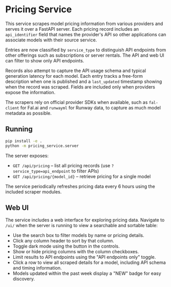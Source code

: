 # Pricing Service

This service scrapes model pricing information from various providers and serves it over a FastAPI server. Each pricing record includes an `api_identifier` field that names the provider's API so other applications can associate models with their source service.

Entries are now classified by `service_type` to distinguish API endpoints from other offerings such as subscriptions or server rentals. The API and web UI can filter to show only API endpoints.

Records also attempt to capture the API usage schema and typical generation latency for each model. Each entry tracks a free-form description when one is published and a `last_updated` timestamp showing when the record was scraped. Fields are included only when providers expose the information.

The scrapers rely on official provider SDKs when available, such as `fal-client` for Fal.ai and `runwayml` for Runway data, to capture as much model metadata as possible.

## Running

```bash
pip install -e .
python -m pricing_service.server
```

The server exposes:
- `GET /api/pricing` – list all pricing records (use `?service_type=api_endpoint` to filter APIs)
- `GET /api/pricing/{model_id}` – retrieve pricing for a single model

The service periodically refreshes pricing data every 6 hours using the included scraper modules.

## Web UI

The service includes a web interface for exploring pricing data. Navigate to `/ui/` when the server is running to view a searchable and sortable table:

- Use the search box to filter models by name or pricing details.
- Click any column header to sort by that column.
- Toggle dark mode using the button in the controls.
- Show or hide pricing columns with the column checkboxes.
- Limit results to API endpoints using the "API endpoints only" toggle.
- Click a row to view all scraped details for a model, including API schema and timing information.
- Models updated within the past week display a "NEW" badge for easy discovery.
